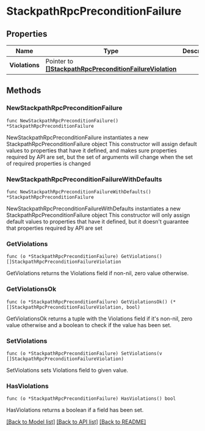 # StackpathRpcPreconditionFailure

## Properties

Name | Type | Description | Notes
------------ | ------------- | ------------- | -------------
**Violations** | Pointer to [**[]StackpathRpcPreconditionFailureViolation**](stackpath.rpc.PreconditionFailure.Violation.md) |  | [optional] 

## Methods

### NewStackpathRpcPreconditionFailure

`func NewStackpathRpcPreconditionFailure() *StackpathRpcPreconditionFailure`

NewStackpathRpcPreconditionFailure instantiates a new StackpathRpcPreconditionFailure object
This constructor will assign default values to properties that have it defined,
and makes sure properties required by API are set, but the set of arguments
will change when the set of required properties is changed

### NewStackpathRpcPreconditionFailureWithDefaults

`func NewStackpathRpcPreconditionFailureWithDefaults() *StackpathRpcPreconditionFailure`

NewStackpathRpcPreconditionFailureWithDefaults instantiates a new StackpathRpcPreconditionFailure object
This constructor will only assign default values to properties that have it defined,
but it doesn't guarantee that properties required by API are set

### GetViolations

`func (o *StackpathRpcPreconditionFailure) GetViolations() []StackpathRpcPreconditionFailureViolation`

GetViolations returns the Violations field if non-nil, zero value otherwise.

### GetViolationsOk

`func (o *StackpathRpcPreconditionFailure) GetViolationsOk() (*[]StackpathRpcPreconditionFailureViolation, bool)`

GetViolationsOk returns a tuple with the Violations field if it's non-nil, zero value otherwise
and a boolean to check if the value has been set.

### SetViolations

`func (o *StackpathRpcPreconditionFailure) SetViolations(v []StackpathRpcPreconditionFailureViolation)`

SetViolations sets Violations field to given value.

### HasViolations

`func (o *StackpathRpcPreconditionFailure) HasViolations() bool`

HasViolations returns a boolean if a field has been set.


[[Back to Model list]](../README.md#documentation-for-models) [[Back to API list]](../README.md#documentation-for-api-endpoints) [[Back to README]](../README.md)


